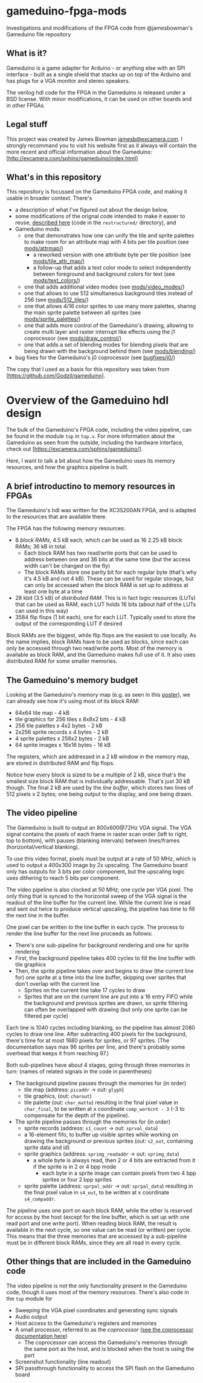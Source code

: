 gameduino-fpga-mods
===================
Investigations and modifications of the FPGA code from @jamesbowman's Gameduino file repository

What is it?
-----------
Gameduino is a game adapter for Arduino - or anything else with an SPI interface - built as a single shield that stacks up on top of the Arduino and has plugs for a VGA monitor and stereo speakers.

The verilog hdl code for the FPGA in the Gameduino is released under a BSD license. With minor modifications, it can be used on other boards and in other FPGAs.

Legal stuff
-----------
This project was created by James Bowman <jamesb@excamera.com>. I strongly recommand you to visit his website first as it always will contain the more recent and official information about the Gameduino: [http://excamera.com/sphinx/gameduino/index.html]

What's in this repository
-------------------------
This repository is focussed on the Gameduino FPGA code, and making it usable in broader context. There's
- a description of what I've figured out about the design below,
- some modifications of the orignal code intended to make it easier to reuse, [described here](restructured/README.md) (code in the `restructured/` directory), and
- Gameduino mods:
    - one that demonstrates how one can unify the tile and sprite palettes to make room for an attribute map with 4 bits per tile position (see [mods/attrmap/](mods/attrmap/))
        - a reworked version with one attribute byte per tile position (see [mods/tile_attr_map/](mods/tile_attr_map/))
        - a follow-up that adds a text color mode to select independently between foreground and background colors for text (see [mods/text_colors/](mods/text_colors/))
    - one that adds additional video modes (see [mods/video_modes/](mods/video_modes/))
    - one that allows to use 512 simultaneous background tiles instead of 256 (see [mods/512_tiles/](mods/512_tiles/))
    - one that allows 4/16 color sprites to use many more palettes, sharing the main sprite palette between all sprites (see [mods/sprite_palettes/](mods/sprite_palettes/))
    - one that adds more control of the Gameduino's drawing, allowing to create multi layer and raster interrupt like effects using the j1 coprocessor (see [mods/draw_control/](mods/draw_control/))
    - one that adds a set of blending modes for blending pixels that are being drawn with the background behind them (see [mods/blending/](mods/blending/))
- bug fixes for the Gameduino's j0 coprocessor (see [bugfixes/j0/](bugfixes/j0/))

The copy that I used as a basis for this repository was taken from [https://github.com/Godzil/gameduino].

Overview of the Gameduino hdl design
====================================
The bulk of the Gameduino's FPGA code, including the video pipeline, can be found in the module `top` in `top.v`. For more information about the Gameduino as seen from the outside, including the hardware interface, check out [https://excamera.com/sphinx/gameduino/].

Here, I want to talk a bit about how the Gameduino uses its memory resources, and how the graphics pipeline is built.

A brief introductino to memory resources in FPGAs
-------------------------------------------------
The Gameduino's hdl was written for the XC3S200AN FPGA, and is adapted to the resources that are available there.

The FPGA has the following memory resources:
- 8 _block RAMs_, 4.5 kB each, which can be used as 16 2.25 kB block RAMs; 36 kB in total
	- Each block RAM has two read/write ports that can be used to address between one and 36 bits at the same time (but the access width can't be changed on the fly)
	- The block RAMs store one parity bit for each regular byte (that's why it's 4.5 kB and not 4 kB). These can be used for regular storage, but can only be accessed when the block RAM is set up to address at least one byte at a time
- 28 kbit (3.5 kB) of _distributed RAM_. This is in fact logic resources (LUTs) that can be used as RAM, each LUT holds 16 bits (about half of the LUTs can used in this way)
- 3584 flip flops (1 bit each), one for each LUT. Typically used to store the output of the corresponding LUT if desired

Block RAMs are the biggest, while flip flops are the easiest to use locally. As the name implies, block RAMs have to be used as blocks, since each can only be accessed through two read/write ports.
Most of the memory is available as block RAM, and the Gameduino makes full use of it.
It also uses distributed RAM for some smaller memories.

The Gameduino's memory budget
-----------------------------
Looking at the Gameduino's memory map (e.g. as seen in this [poster](https://excamera.com/files/gameduino/synth/doc/gen/poster.pdf)), we can already see how it's using most of its block RAM:
- 64x64 tile map - 4 kB
- tile graphics for 256 tiles x 8x8x2 bits - 4 kB
- 256 tile palettes x 4x2 bytes - 2 kB
- 2x256 sprite records x 4 bytes - 2 kB
- 4 sprite palettes x 256x2 bytes - 2 kB
- 64 sprite images x 16x16 bytes - 16 kB

The registers, which are addressed in a 2 kB window in the memory map, are stored in distributed RAM and flip flops.

Notice how every block is sized to be a multiple of 2 kB, since that's the smallest size block RAM that is individually addressable.
That's just 30 kB though. The final 2 kB are used by the _line buffer_, which stores two lines of 512 pixels x 2 bytes; one being output to the display, and one being drawn.

The video pipeline
------------------
The Gameduino is built to output an 800x600@72Hz VGA signal. The VGA signal contains the pixels of each frame in raster scan order (left to right, top to bottom), with pauses (blanking intervals) between lines/frames (horizontal/vertical blanking).

To use this video format, pixels must be output at a rate of 50 MHz, which is used to output a 400x300 image by 2x upscaling. The Gameduino board only has outputs for 3 bits per color component, but the upscaling logic uses dithering to reach 5 bits per component.

The video pipeline is also clocked at 50 MHz; one cycle per VGA pixel. The only thing that is synced to the horizontal sweep of the VGA signal is the readout of the line buffer for the current line.
While the current line is read and sent out twice to produce vertical upscaling, the pipeline has time to fill the next line in the buffer.

One pixel can be written to the line buffer in each cycle. The process to render the line buffer for the next line proceeds as follows:
- There's one sub-pipeline for background rendering and one for sprite rendering
- First, the background pipeline takes 400 cycles to fill the line buffer with tile graphics
- Then, the sprite pipeline takes over and begins to draw (the current line for) one sprite at a time into the line buffer, skipping over sprites that don't overlap with the current line
    - Sprites on the current line take 17 cycles to draw
    - Sprites that are on the current line are put into a 16 entry FIFO while the background and previous sprites are drawn, so sprite filtering can often be overlapped with drawing
      (but only one sprite can be filtered per cycle)

Each line is 1040 cycles including blanking, so the pipeline has almost 2080 cycles to draw one line. After subtracting 400 pixels for the background, there's time for at most 1680 pixels for sprites, or 97 sprites. (The documentation says max 96 sprites per line, and there's probably some overhead that keeps it from reaching 97.)

Both sub-pipelines have about 4 stages, going through three memories in turn: (names of related signals in the code in parentheses)
- The background pipeline passes through the memories for (in order)
	- tile map (address: `picaddr` -> out: `glyph`)
	- tile graphics, (out: `charout`)
	- tile palette (out: `char_matte`)
  resulting in the final pixel value in `char_final`, to be written at x coordinate `comp_workcnt - 3` (-3 to compensate for the depth of the pipeline).
- The sprite pipeline passes through the memories for (in order)
	- sprite records (address: `s1_count` -> out: `sprval_data`)
	- a 16-element fifo, to buffer up visible sprites while working on drawing the background or previous sprites (out: `s2_out`, containing sprite data and id)
	- sprite graphics (address: `sprimg_readaddr` -> out: `sprimg_data`)
		- a whole byte is always read, then 2 or 4 bits are extracted from it if the sprite is in 2 or 4 bpp mode
			- each byte in a sprite image can contain pixels from two 4 bpp sprites or four 2 bpp sprites
	- sprite palette (address: `sprpal_addr` -> out: `sprpal_data`)
  resulting in the final pixel value in `s4_out`, to be written at x coordinate `s4_compaddr`.

The pipeline uses one port on each block RAM, while the other is reserved for access by the host (except for the line buffer, which is set up with one read port and one write port). When reading block RAM, the result is available in the next cycle, so one value can be read (or written) per cycle. This means that the three memories that are accessed by a sub-pipeline must be in different block RAMs, since they are all read in every cycle.

Other things that are included in the Gameduino code
----------------------------------------------------
The video pipeline is not the only functionality present in the Gameduino code, though it uses most of the memory resources. There's also code in the `top` module for
- Sweeping the VGA pixel coordinates and generating sync signals
- Audio output
- Host access to the Gameduino's registers and memories
- A small processor, referred to as the _coprocessor_ ([see the coprocessor documentation here](https://excamera.com/sphinx/gameduino/coprocessor.html))
	- The coprocessor can access the Gameduino's memories through the same port as the host, and is blocked when the host is using the port
- Screenshot functionality (line readout)
- SPI passthrough functionality to access the SPI flash on the Gameduino board
